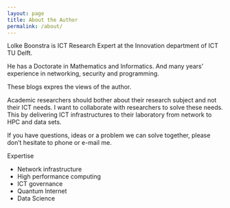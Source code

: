 ```yaml
---
layout: page
title: About the Author
permalink: /about/
---
```


Lolke Boonstra is ICT Research Expert at the Innovation department of ICT TU Delft.

He has a Doctorate in Mathematics and Informatics. And many years’ experience in networking, security and programming.

These blogs expres the views of the author.

Academic researchers should bother about their research subject and not their ICT needs. I want to collaborate with researchers to solve these needs. This by delivering ICT infrastructures to their laboratory from network to HPC and data sets.

If you have questions, ideas or a problem we can solve together, please don’t hesitate to phone or e-mail me.

Expertise
- Network infrastructure 
- High performance computing 
- ICT governance 
- Quantum Internet
- Data Science
